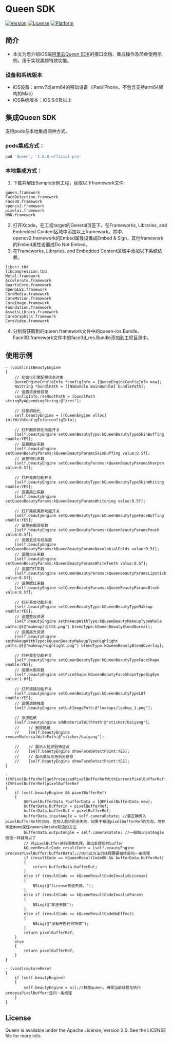 # Queen SDK

[![Version](https://img.shields.io/cocoapods/v/Queen.svg?style=flat)](https://cocoapods.org/pods/Queen)
[![License](https://img.shields.io/cocoapods/l/Queen.svg?style=flat)](https://cocoapods.org/pods/Queen)
[![Platform](https://img.shields.io/cocoapods/p/Queen.svg?style=flat)](https://cocoapods.org/pods/Queen)

## 简介
- 本文为您介绍iOS端[阿里云Queen SDK](https://help.aliyun.com/document_detail/211047.html?spm=a2c4g.11186623.6.735.6a1b192eB31nYi)的接口文档、集成操作及简单使用示例，用于实现美颜特效功能。

### 设备和系统版本

- iOS设备：armv7或arm64的移动设备（iPad/iPhone，不包含支持arm64架构的Mac）
- iOS系统版本：iOS 9.0及以上

## 集成Queen SDK

支持pods与本地集成两种方式。

### pods集成方式：
```ruby
pod 'Queen', '1.0.0-official-pro'
```
### 本地集成方式：

1. 下载并解压Sample示例工程，获取以下framework文件:
```
queen.framework
FaceDetection.framework
Face3D.framework
opencv2.framework
pixelai.framework
MNN.framework
```
2. 打开Xcode，在工程target的General页签下，在Frameworks, Libraries, and Embedded Content区域中添加以上framework。其中，opencv2.framework的Embed属性设置成Embed & Sign，其他framework的Embed属性设置成Do Not Embed。
3. 在Frameworks, Libraries, and Embedded Content区域中添加以下系统依赖。
```
libc++.tbd
libcompression.tbd
Metal.framework
Accelerate.framework
QuartzCore.framework
OpenGLES.framework
CoreMedia.framework
CoreMotion.framework
CoreImage.framework
Foundation.framework
AssetsLibrary.framework
CoreGraphics.framework
CoreVideo.framework
```
4. 分别将获取到的queen.framework文件中的queen-ios.Bundle、Face3D.framework文件中的face3d_res.Bundle添加到工程目录中。

## 使用示例

```objc
- (void)initBeautyEngine
{
    // 初始化引擎配置信息对象
    QueenEngineConfigInfo *configInfo = [QueenEngineConfigInfo new];
    NSString *bundlPath = [[NSBundle mainBundle] bundlePath];
    // 设置资源根目录
    configInfo.resRootPath = [bundlPath stringByAppendingString:@"/res"];

    // 引擎初始化
    self.beautyEngine = [[QueenEngine alloc] initWithConfigInfo:configInfo];

    // 打开磨皮锐化功能开关
    [self.beautyEngine setQueenBeautyType:kQueenBeautyTypeSkinBuffing enable:YES];
    // 设置磨皮系数
    [self.beautyEngine setQueenBeautyParams:kQueenBeautyParamsSkinBuffing value:0.5f];
    // 设置锐化系数
    [self.beautyEngine setQueenBeautyParams:kQueenBeautyParamsSharpen value:0.5f];

    // 打开美白功能开关
    [self.beautyEngine setQueenBeautyType:kQueenBeautyTypeSkinWhiting enable:YES];
    // 设置美白系数
    [self.beautyEngine setQueenBeautyParams:kQueenBeautyParamsWhitening value:0.5f];

    // 打开高级美颜功能开关
    [self.beautyEngine setQueenBeautyType:kQueenBeautyTypeFaceBuffing enable:YES];
    // 设置去眼袋系数
    [self.beautyEngine setQueenBeautyParams:kQueenBeautyParamsPouch value:0.5f];
    // 设置去法令纹系数
    [self.beautyEngine setQueenBeautyParams:kQueenBeautyParamsNasolabialFolds value:0.5f];
    // 设置白牙系数
    [self.beautyEngine setQueenBeautyParams:kQueenBeautyParamsWhiteTeeth value:0.5f];
    // 设置口红系数
    [self.beautyEngine setQueenBeautyParams:kQueenBeautyParamsLipstick value:0.5f];
    // 设置腮红系数
    [self.beautyEngine setQueenBeautyParams:kQueenBeautyParamsBlush value:0.5f];

    // 打开美妆功能开关
    [self.beautyEngine setQueenBeautyType:kQueenBeautyTypeMakeup enable:YES];
    // 设置整妆资源
    [self.beautyEngine setMakeupWithType:kQueenBeautyMakeupTypeWhole paths:@[@"makeup/活力妆.png"] blendType:kQueenBeautyBlendNormal];
    // 设置高光资源
    [self.beautyEngine setMakeupWithType:kQueenBeautyMakeupTypeHighlight paths:@[@"makeup/highlight.png"] blendType:kQueenBeautyBlendOverlay];

    // 打开美型功能开关
    [self.beautyEngine setQueenBeautyType:kQueenBeautyTypeFaceShape enable:YES];
    // 设置大眼系数
    [self.beautyEngine setFaceShape:kQueenBeautyFaceShapeTypeBigEye value:1.0f];

    // 打开滤镜功能开关
    [self.beautyEngine setQueenBeautyType:kQueenBeautyTypeLUT enable:YES];
    // 设置滤镜强度
    [self.beautyEngine setLutImagePath:@"lookups/lookup_1.png"];

    // 添加贴纸
    [self.beautyEngine addMaterialWithPath:@"sticker/baiyang"];
    //    // 删除贴纸
    //    [self.beautyEngine removeMaterialWithPath:@"sticker/baiyang"];

    //    // 展示人脸识别特征点
    //    [self.beautyEngine showFaceDetectPoint:YES];
    //    // 展示美妆三角剖分信息
    //    [self.beautyEngine showFaceDetectPoint:YES];
}

- (CVPixelBufferRef)getProcessedPixelBufferRefWithCurrentPixelBufferRef:(CVPixelBufferRef)pixelBufferRef
{
    if (self.beautyEngine && pixelBufferRef)
    {
        QEPixelBufferData *bufferData = [QEPixelBufferData new];
        bufferData.bufferIn = pixelBufferRef;
        bufferData.bufferOut = pixelBufferRef;
        bufferData.inputAngle = self.cameraRotate; //要正确传入pixelBufferRef的方向，否则人脸识别会失败，如果不知道pixelBufferRef的方向，可参考此demo属性cameraRotate取值的方法
        bufferData.outputAngle = self.cameraRotate; //一般和inputAngle取值一样就可以了
        // 对pixelBuffer进行图像处理，输出处理后的buffer
        kQueenResultCode resultCode = [self.beautyEngine processPixelBuffer:bufferData];//执行此方法的线程需要始终是同一条线程
        if (resultCode == kQueenResultCodeOK && bufferData.bufferOut)
        {
            return bufferData.bufferOut;
        }
        else if (resultCode == kQueenResultCodeInvalidLicense)
        {
            NSLog(@"license校验失败。");
        }
        else if (resultCode == kQueenResultCodeInvalidParam)
        {
            NSLog(@"非法参数");
        }
        else if (resultCode == kQueenResultCodeNoEffect)
        {
            NSLog(@"没有开启任何特效");
        }
        return pixelBufferRef;
    }
    else
    {
        return pixelBufferRef;
    }
}

- (void)captureReset
{
    if (self.beautyEngine)
    {
        self.beautyEngine = nil;//释放queen，确保当前线程与执行processPixelBuffer:是同一条线程
    }
}
```

## License

Queen is available under the Apache License, Version 2.0. See the LICENSE file for more info.
